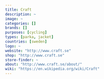 ```yaml
---
title: Craft
description: ~
image: ~
categories: []
brands: []
purposes: [cycling]
types: [parka, jacket]
countries: [sweden]
logo: ~
website: "http://www.craft.se"
shop: "http://www.craft.se"
store-finder: ~
about: "http://www.craft.se/about/"
wiki: "https://en.wikipedia.org/wiki/Craft"
---
```

